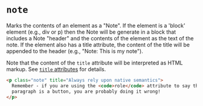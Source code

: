 # `note`

Marks the contents of an element as a "Note". If the element is a 'block' element (e.g., div or p) then the Note will be generate in a block that includes a Note "header" and the contents of the element as the text of the note. If the element also has a title attribute, the content of the title will be appended to the header (e.g., "Note: This is my note").

Note that the content of the `title` attribute will be interpreted as HTML markup. See [`title` attributes](title-attributes) for details.


```html "example": "Treat given paragraph as a note."
<p class="note" title="Always rely upon native semantics">
  Remember - if you are using the <code>role</code> attribute to say that a
  paragraph is a button, you are probably doing it wrong!
</p>
```

